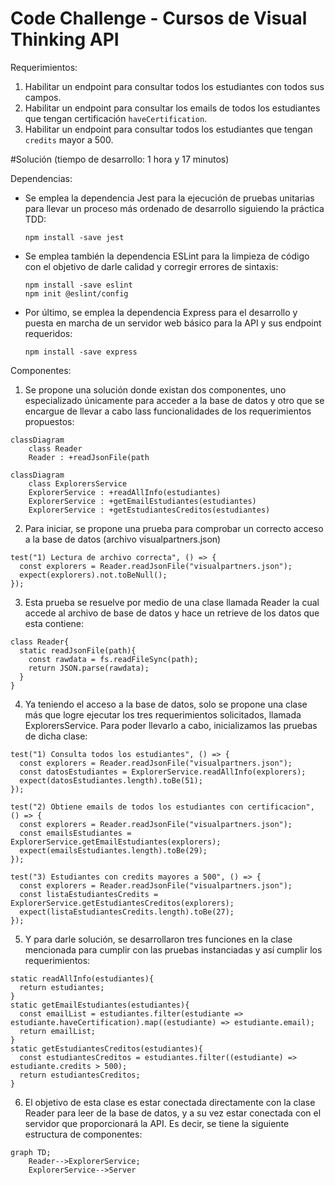 # Code Challenge - Cursos de Visual Thinking API

Requerimientos:
1. Habilitar un endpoint para consultar todos los estudiantes con todos sus campos.
2. Habilitar un endpoint para consultar los emails de todos los estudiantes que tengan certificación `haveCertification`.
3. Habilitar un endpoint para consultar todos los estudiantes que tengan `credits` mayor a 500.

#Solución (tiempo de desarrollo: 1 hora y 17 minutos)

Dependencias:
- Se emplea la dependencia Jest para la ejecución de pruebas unitarias para llevar un proceso más ordenado de desarrollo siguiendo la práctica TDD:
  
  `npm install -save jest`

- Se emplea también la dependencia ESLint para la limpieza de código con el objetivo de darle calidad y corregir errores de sintaxis:

  ```
  npm install -save eslint
  npm init @eslint/config
  ```
  
- Por último, se emplea la dependencia Express para el desarrollo y puesta en marcha de un servidor web básico para la API y sus endpoint requeridos:

  `npm install -save express`
  
Componentes:
1. Se propone una solución donde existan dos componentes, uno especializado únicamente para acceder a la base de datos y otro que se encargue de llevar a cabo lass funcionalidades de los requerimientos propuestos:

```mermaid
classDiagram
    class Reader
    Reader : +readJsonFile(path
```

```mermaid        
classDiagram
    class ExplorersService
    ExplorerService : +readAllInfo(estudiantes)
    ExplorerService : +getEmailEstudiantes(estudiantes)
    ExplorerService : +getEstudiantesCreditos(estudiantes)
```

2. Para iniciar, se propone una prueba para comprobar un correcto acceso a la base de datos (archivo visualpartners.json)

  ```
  test("1) Lectura de archivo correcta", () => {
    const explorers = Reader.readJsonFile("visualpartners.json");
    expect(explorers).not.toBeNull();
  });
  ```
    
3. Esta prueba se resuelve por medio de una clase llamada Reader la cual accede al archivo de base de datos y hace un retrieve de los datos que esta contiene:

  ```
  class Reader{
    static readJsonFile(path){
      const rawdata = fs.readFileSync(path);
      return JSON.parse(rawdata);
    }
  }
  ```
  
4. Ya teniendo el acceso a la base de datos, solo se propone una clase más que logre ejecutar los tres requerimientos solicitados, llamada ExplorersService. Para poder llevarlo a cabo, inicializamos las pruebas de dicha clase:

  ```
  test("1) Consulta todos los estudiantes", () => {
    const explorers = Reader.readJsonFile("visualpartners.json");
    const datosEstudiantes = ExplorerService.readAllInfo(explorers);
    expect(datosEstudiantes.length).toBe(51);
  });

  test("2) Obtiene emails de todos los estudiantes con certificacion", () => {
    const explorers = Reader.readJsonFile("visualpartners.json");
    const emailsEstudiantes = ExplorerService.getEmailEstudiantes(explorers);
    expect(emailsEstudiantes.length).toBe(29);
  });

  test("3) Estudiantes con credits mayores a 500", () => {
    const explorers = Reader.readJsonFile("visualpartners.json");
    const listaEstudiantesCredits = ExplorerService.getEstudiantesCreditos(explorers);
    expect(listaEstudiantesCredits.length).toBe(27);
  });
  ```
  
5. Y para darle solución, se desarrollaron tres funciones en la clase mencionada para cumplir con las pruebas instanciadas y así cumplir los requerimientos:

  ```
  static readAllInfo(estudiantes){
    return estudiantes;
  }
  static getEmailEstudiantes(estudiantes){
    const emailList = estudiantes.filter(estudiante => estudiante.haveCertification).map((estudiante) => estudiante.email);
    return emailList;
  }
  static getEstudiantesCreditos(estudiantes){
    const estudiantesCreditos = estudiantes.filter((estudiante) => estudiante.credits > 500);
    return estudiantesCreditos;
  }
  ```
  
6. El objetivo de esta clase es estar conectada directamente con la clase Reader para leer de la base de datos, y a su vez estar conectada con el servidor que proporcionará la API. Es decir, se tiene la siguiente estructura de componentes:

```mermaid
graph TD;
    Reader-->ExplorerService;
    ExplorerService-->Server
```
